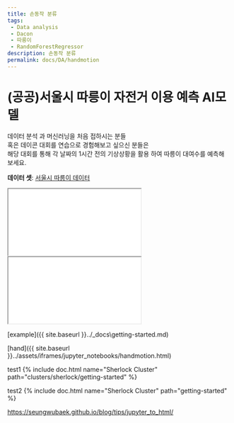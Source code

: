 ```yaml
---
title: 손동작 분류
tags: 
 - Data analysis
 - Dacon
 - 따릉이
 - RandomForestRegressor
description: 손동작 분류
permalink: docs/DA/handmotion
---
```


# (공공)서울시 따릉이 자전거 이용 예측 AI모델

데이터 분석 과 머신러닝을 처음 접하시는 분들<br>
혹은 데이콘 대회를 연습으로 경험해보고 싶으신 분들은<br> 
해당 대회를 통해 각 날짜의 1시간 전의 기상상황을 활용 하여 따릉이 대여수를 예측해 보세요.

**데이터 셋**: [서울시 따릉이 데이터](https://dacon.io/competitions/open/235576/data)

<iframe id="handmotion" name="handmotion" src="assets/iframes/jupyter_notebooks/handmotion.html">test</iframe>
<iframe id="handmotion" name="handmotion" src="subfolder/example-page">test</iframe>


[example]({{ site.baseurl }}../_docs\getting-started.md)

[hand]({{ site.baseurl }}../assets/iframes/jupyter_notebooks/handmotion.html)
<!-- - [here is that link](assets/iframes/jupyter_notebooks/handmotion.html) -->


test1
{% include doc.html name="Sherlock Cluster" path="clusters/sherlock/getting-started" %}

test2
{% include doc.html name="Sherlock Cluster" path="getting-started" %}


https://seungwubaek.github.io/blog/tips/jupyter_to_html/